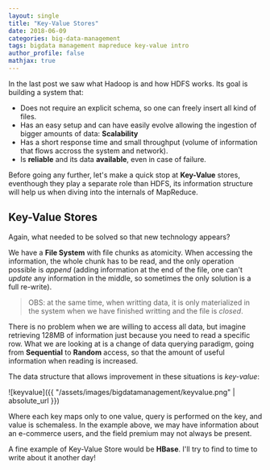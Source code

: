 ```yaml
---
layout: single
title: "Key-Value Stores"
date: 2018-06-09
categories: big-data-management
tags: bigdata management mapreduce key-value intro
author_profile: false
mathjax: true
---
```


In the last post we saw what Hadoop is and how HDFS works. Its goal is building a system that:

* Does not require an explicit schema, so one can freely insert all kind of files.
* Has an easy setup and can have easily evolve allowing the ingestion of bigger amounts of data: **Scalability**
* Has a short response time and small throughput (volume of information that flows accross the system and network).
* Is **reliable** and its data **available**, even in case of failure.

Before going any further, let's make a quick stop at **Key-Value** stores, eventhough they play a separate role than HDFS, its information structure will help us when diving into the internals of MapReduce.

## Key-Value Stores

Again, what needed to be solved so that new technology appears?

We have a **File System** with file chunks as atomicity. When accessing the information, the whole chunk has to be read, and the only operation possible is *append* (adding information at the end of the file, one can't *update* any information in the middle, so sometimes the only solution is a full re-write). 

> OBS: at the same time, when writting data, it is only materialized in the system when we have finished writting and the file is *closed*.

There is no problem when we are willing to access all data, but imagine retrieving 128MB of information just because you need to read a specific row. What we are looking at is a change of data querying paradigm, going from **Sequential** to **Random** access, so that the amount of useful information when reading is increased.

The data structure that allows improvement in these situations is *key-value*: 

![keyvalue]({{ "/assets/images/bigdatamanagement/keyvalue.png" | absolute_url }})

Where each key maps only to one value, query is performed on the key, and value is schemaless. In the example above, we may have information about an e-commerce users, and the field premium may not always be present.

A fine example of Key-Value Store would be **HBase**. I'll try to find to time to write about it another day!
